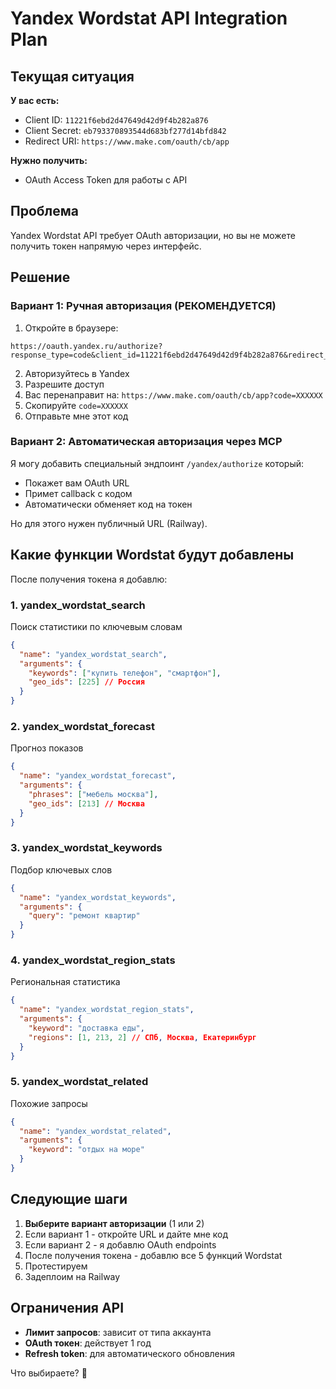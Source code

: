 # Yandex Wordstat API Integration Plan

## Текущая ситуация

**У вас есть:**
- Client ID: `11221f6ebd2d47649d42d9f4b282a876`
- Client Secret: `eb793370893544d683bf277d14bfd842`
- Redirect URI: `https://www.make.com/oauth/cb/app`

**Нужно получить:**
- OAuth Access Token для работы с API

## Проблема

Yandex Wordstat API требует OAuth авторизации, но вы не можете получить токен напрямую через интерфейс.

## Решение

### Вариант 1: Ручная авторизация (РЕКОМЕНДУЕТСЯ)

1. Откройте в браузере:
```
https://oauth.yandex.ru/authorize?response_type=code&client_id=11221f6ebd2d47649d42d9f4b282a876&redirect_uri=https://www.make.com/oauth/cb/app
```

2. Авторизуйтесь в Yandex
3. Разрешите доступ
4. Вас перенаправит на: `https://www.make.com/oauth/cb/app?code=XXXXXX`
5. Скопируйте `code=XXXXXX`
6. Отправьте мне этот код

### Вариант 2: Автоматическая авторизация через MCP

Я могу добавить специальный эндпоинт `/yandex/authorize` который:
- Покажет вам OAuth URL
- Примет callback с кодом
- Автоматически обменяет код на токен

Но для этого нужен публичный URL (Railway).

## Какие функции Wordstat будут добавлены

После получения токена я добавлю:

### 1. yandex_wordstat_search
Поиск статистики по ключевым словам
```json
{
  "name": "yandex_wordstat_search",
  "arguments": {
    "keywords": ["купить телефон", "смартфон"],
    "geo_ids": [225] // Россия
  }
}
```

### 2. yandex_wordstat_forecast
Прогноз показов
```json
{
  "name": "yandex_wordstat_forecast",
  "arguments": {
    "phrases": ["мебель москва"],
    "geo_ids": [213] // Москва
  }
}
```

### 3. yandex_wordstat_keywords
Подбор ключевых слов
```json
{
  "name": "yandex_wordstat_keywords",
  "arguments": {
    "query": "ремонт квартир"
  }
}
```

### 4. yandex_wordstat_region_stats
Региональная статистика
```json
{
  "name": "yandex_wordstat_region_stats",
  "arguments": {
    "keyword": "доставка еды",
    "regions": [1, 213, 2] // СПб, Москва, Екатеринбург
  }
}
```

### 5. yandex_wordstat_related
Похожие запросы
```json
{
  "name": "yandex_wordstat_related",
  "arguments": {
    "keyword": "отдых на море"
  }
}
```

## Следующие шаги

1. **Выберите вариант авторизации** (1 или 2)
2. Если вариант 1 - откройте URL и дайте мне код
3. Если вариант 2 - я добавлю OAuth endpoints
4. После получения токена - добавлю все 5 функций Wordstat
5. Протестируем
6. Задеплоим на Railway

## Ограничения API

- **Лимит запросов**: зависит от типа аккаунта
- **OAuth токен**: действует 1 год
- **Refresh token**: для автоматического обновления

Что выбираете? 🚀
